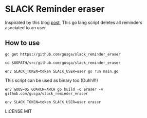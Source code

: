 # SLACK Reminder eraser

Inspirated by this blog [post](https://i.usedtocode.com/2017/02/11/how-to-batch-remove-all-your-reminders-from-slack/), This go lang script deletes all reminders asociated to an user.

## How to use

`go get https://github.com/gusga/slack_reminder_eraser`

`cd $GOPATH/src/github.com/gusga/slack_reminder_eraser`

`env SLACK_TOKEN=token SLACK_USER=user go run main.go`

This script can be used as binary too (Duhh!!!)

`env GOOS=OS GOARCH=ARCH go build -o eraser -v github.com/gusga/slack_reminder_eraser`

`env SLACK_TOKEN=token SLACK_USER=user eraser`


LICENSE MIT
